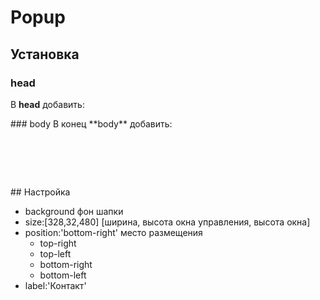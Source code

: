 # Popup

## Установка
### head
В **head** добавить: 
  <link href="css/popup.css" rel="stylesheet" media="screen">
### body
В конец **body** добавить:
<pre>
  <div id="popup"></div>
  <script src="js/popup.js"></script>
  <script>
    $(function() {
      $('#popup').popup({
        url:'http://localhost:3000/'
        , background: '#5e87b0'
        , size:[320,32,480]
        , position:'bottom-right'
        , label:'Контакт'
        });
      });
  </script>
</pre>
## Настройка

- background фон шапки
- size:[328,32,480] [ширина, высота окна управления, высота окна]
- position:'bottom-right' место размещения
  - top-right
  - top-left
  - bottom-right
  - bottom-left
- label:'Контакт'
